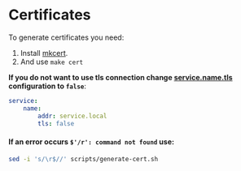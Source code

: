 # Certificates

To generate certificates you need:
1) Install [mkcert](https://github.com/FiloSottile/mkcert).
2) And use `make cert`

**If you do not want to use tls connection change [service.name.tls](https://github.com/durudex/durudex-gateway/blob/main/configs/main.yml) configuration to `false`**:
```yml
service:
    name:
        addr: service.local
        tls: false
```

#### If an error occurs `$'/r': command not found` use:
```sh
sed -i 's/\r$//' scripts/generate-cert.sh
```
